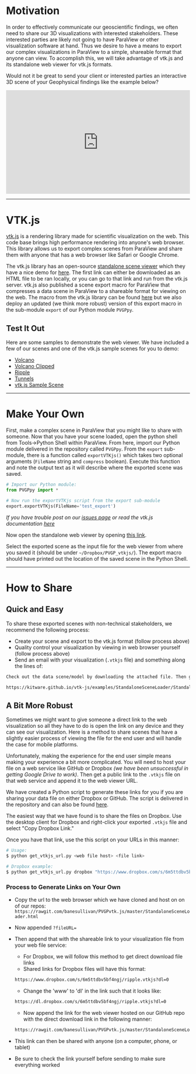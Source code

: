 # Motivation
In order to effectively communicate our geoscientific findings, we often need to share our 3D visualizations with interested stakeholders. These interested parties are likely not going to have ParaView or other visualization software at hand. Thus we desire to have a means to export our complex visualizations in ParaView to a simple, shareable format that anyone can view. To accomplish this, we will take advantage of vtk.js and its standalone web viewer for vtk.js formats.

Would not it be great to send your client or interested parties an interactive 3D scene of your Geophysical findings like the example below?

<div style="position: relative; padding-bottom: 56.25%; height: 0; overflow: hidden; max-width: 100%; height: auto;">
        <iframe src="https://rawgit.com/banesullivan/PVGPvtk.js/master/StandaloneSceneLoader.html?fileURL=https://dl.dropbox.com/s/ftcmvc74qsr4hbl/tunnels.vtkjs?dl=0" frameborder="0" allowfullscreen style="position: absolute; top: 0; left: 0; width: 100%; height: 100%;"></iframe>
</div>


-------


# VTK.js
[vtk.js](https://kitware.github.io/vtk-js/) is a rendering library made for scientific visualization on the web. This code base brings high performance rendering into anyone's web browser. This library allows us to export complex scenes from ParaView and share them with anyone that has a web browser like Safari or Google Chrome.

The vtk.js library has an open-source [standalone scene viewer](https://kitware.github.io/vtk-js/examples/StandaloneSceneLoader/StandaloneSceneLoader.html) which they have a nice demo for [here](https://kitware.github.io/vtk-js/examples/StandaloneSceneLoader.html). The first link can either be downloaded as an HTML file to be ran locally, or you can go to that link and run from the vtk.js server. vtk.js also published a scene export macro for ParaView that compresses a data scene in ParaView to a shareable format for viewing on the web. The macro from the vtk.js library can be found [here](https://raw.githubusercontent.com/Kitware/vtk-js/master/Utilities/ParaView/export-scene-macro.py) but we also deploy an updated (we think more robust) version of this export macro in the sub-module `export` of our Python module `PVGPpy`.

## Test It Out
Here are some samples to demonstrate the web viewer. We have included a few of our scenes and one of the vtk.js sample scenes for you to demo:

- [Volcano](https://rawgit.com/banesullivan/PVGPvtk.js/master/StandaloneSceneLoader.html?fileURL=https://dl.dropbox.com/s/6gxax6fp9muk65e/volc.vtkjs?dl=0)
- [Volcano Clipped](https://rawgit.com/banesullivan/PVGPvtk.js/master/StandaloneSceneLoader.html?fileURL=https://dl.dropbox.com/s/0xxviidrh66smmg/volc_clip.vtkjs?dl=0)
- [Ripple](https://rawgit.com/banesullivan/PVGPvtk.js/master/StandaloneSceneLoader.html?fileURL=https://dl.dropbox.com/s/6m5ttdbv5bf4ngj/ripple.vtkjs?dl=0)
- [Tunnels](https://rawgit.com/banesullivan/PVGPvtk.js/master/StandaloneSceneLoader.html?fileURL=https://dl.dropbox.com/s/ftcmvc74qsr4hbl/tunnels.vtkjs?dl=0)
- [vtk.js Sample Scene](https://rawgit.com/banesullivan/PVGPvtk.js/master/StandaloneSceneLoader.html?fileURL=https://data.kitware.com/api/v1/file/587003c38d777f05f44a5c93/download)


-------


# Make Your Own
First, make a complex scene in ParaView that you might like to share with someone. <!--For a simple example, download [this] folder and load the state file *(be sure to use relative file paths)*.--> Now that you have your scene loaded, open the python shell from Tools->Python Shell within ParaView. From here, import our Python module delivered in the repository called `PVGPpy`. From the `export` sub-module, there is a function called `exportVTKjs()` which takes two optional arguments (`FileName` string and `compress` boolean). Execute this function and note the output text as it will describe where the exported scene was saved.

```py
# Import our Python module:
from PVGPpy import *

# Now run the exportVTKjs script from the export sub-module
export.exportVTKjs(FileName='test_export')
```

*If you have trouble post on our [issues page](https://github.com/banesullivan/ParaViewGeophysics/issues) or read the vtk.js documentation [here](https://kitware.github.io/vtk-js/examples/StandaloneSceneLoader.html)*

Now open the standalone web viewer by opening [this link](https://kitware.github.io/vtk-js/examples/StandaloneSceneLoader/StandaloneSceneLoader.html).

Select the exported scene as the input file for the web viewer from where you saved it (should be under `~/Dropbox/PVGP_vtkjs/`). The export macro should have printed out the location of the saved scene in the Python Shell.


-------


# How to Share

## Quick and Easy
To share these exported scenes with non-technical stakeholders, we recommend the following process:

- Create your scene and export to the vtk.js format (follow process above)
- Quality control your visualization by viewing in web browser yourself (follow process above)
- Send an email with your visualization (`.vtkjs` file) and something along the lines of:

```txt
Check out the data scene/model by downloading the attached file. Then go to the link below and open that downloaded file.

https://kitware.github.io/vtk-js/examples/StandaloneSceneLoader/StandaloneSceneLoader.html
```

## A Bit More Robust
Sometimes we might want to give someone a direct link to the web visualization so all they have to do is open the link on any device and they can see our visualization. Here is a method to share scenes that have a slightly easier process of viewing the file for the end user and will handle the case for mobile platforms.

Unfortunately, making the experience for the end user simple means making your experience a bit more complicated. You will need to host your file on a web service like GitHub or Dropbox *(we have been unsuccessful in getting Google Drive to work)*. Then get a public link to the `.vtkjs` file on that web service and append it to the web viewer URL.

We have created a Python script to generate these links for you if you are sharing your data file on either Dropbox or GitHub. The script is delivered in the repository and can also be found [here](https://github.com/banesullivan/ParaViewGeophysics/blob/master/get_vtkjs_url.py).

The easiest way that we have found is to share the files on Dropbox. Use the desktop client for Dropbox and right-click your exported `.vtkjs` file and select "Copy Dropbox Link."

Once you have that link, use the this script on your URLs in this manner:

```bash
# Usage:
$ python get_vtkjs_url.py <web file host> <file link>

# Dropbox example:
$ python get_vtkjs_url.py dropbox "https://www.dropbox.com/s/6m5ttdbv5bf4ngj/ripple.vtkjs?dl=0"

```

### Process to Generate Links on Your Own

- Copy the url to the web browser which we have cloned and host on on of our repos: `https://rawgit.com/banesullivan/PVGPvtk.js/master/StandaloneSceneLoader.html`
- Now appended `?fileURL=`
- Then append that with the shareable link to your visualization file from your web file service:
    - For Dropbox, we will follow this method to get direct download file links
    - Shared links for Dropbox files will have this format:

    ```txt
    https://www.dropbox.com/s/6m5ttdbv5bf4ngj/ripple.vtkjs?dl=0
    ```

    - Change the 'www' to 'dl' in the link such that it looks like:

    ```txt
    https://dl.dropbox.com/s/6m5ttdbv5bf4ngj/ripple.vtkjs?dl=0
    ```

    - Now append the link for the web viewer hosted on our GitHub repo with the direct download link in the following manner:

    ```txt
    https://rawgit.com/banesullivan/PVGPvtk.js/master/StandaloneSceneLoader.html?fileURL=https://dl.dropbox.com/s/6m5ttdbv5bf4ngj/ripple.vtkjs?dl=0
    ```


- This link can then be shared with anyone (on a computer, phone, or tablet)
- Be sure to check the link yourself before sending to make sure everything worked
